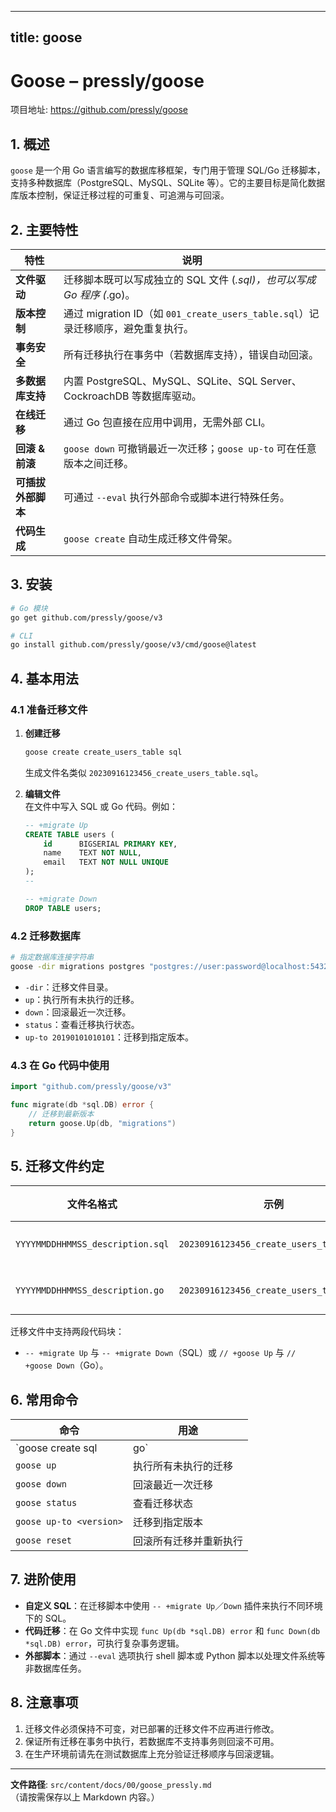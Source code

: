 
---
title: goose
---

# Goose – pressly/goose

项目地址: <https://github.com/pressly/goose>

## 1. 概述

`goose` 是一个用 Go 语言编写的数据库移框架，专门用于管理 SQL/Go 迁移脚本，支持多种数据库（PostgreSQL、MySQL、SQLite 等）。它的主要目标是简化数据库版本控制，保证迁移过程的可重复、可追溯与可回滚。

## 2. 主要特性

| 特性 | 说明 |
|------|------|
| **文件驱动** | 迁移脚本既可以写成独立的 SQL 文件 (*.sql)，也可以写成 Go 程序 (*.go)。|
| **版本控制** | 通过 migration ID（如 `001_create_users_table.sql`）记录迁移顺序，避免重复执行。|
| **事务安全** | 所有迁移执行在事务中（若数据库支持），错误自动回滚。|
| **多数据库支持** | 内置 PostgreSQL、MySQL、SQLite、SQL Server、CockroachDB 等数据库驱动。|
| **在线迁移** | 通过 Go 包直接在应用中调用，无需外部 CLI。|
| **回滚 & 前滚** | `goose down` 可撤销最近一次迁移；`goose up-to` 可在任意版本之间迁移。|
| **可插拔外部脚本** | 可通过 `--eval` 执行外部命令或脚本进行特殊任务。|
| **代码生成** | `goose create` 自动生成迁移文件骨架。|

## 3. 安装

```bash
# Go 模块
go get github.com/pressly/goose/v3

# CLI
go install github.com/pressly/goose/v3/cmd/goose@latest
```

## 4. 基本用法

### 4.1 准备迁移文件

1. **创建迁移**  
   ```bash
   goose create create_users_table sql
   ```
   生成文件名类似 `20230916123456_create_users_table.sql`。

2. **编辑文件**  
   在文件中写入 SQL 或 Go 代码。例如：

   ```sql
   -- +migrate Up
   CREATE TABLE users (
       id      BIGSERIAL PRIMARY KEY,
       name    TEXT NOT NULL,
       email   TEXT NOT NULL UNIQUE
   );
   --

   -- +migrate Down
   DROP TABLE users;
   ```

### 4.2 迁移数据库

```bash
# 指定数据库连接字符串
goose -dir migrations postgres "postgres://user:password@localhost:5432/dbname?sslmode=disable" up
```

- `-dir`：迁移文件目录。  
- `up`：执行所有未执行的迁移。  
- `down`：回滚最近一次迁移。  
- `status`：查看迁移执行状态。  
- `up-to 20190101010101`：迁移到指定版本。

### 4.3 在 Go 代码中使用

```go
import "github.com/pressly/goose/v3"

func migrate(db *sql.DB) error {
    // 迁移到最新版本
    return goose.Up(db, "migrations")
}
```

## 5. 迁移文件约定

| 文件名格式 | 示例 | 说明 |
|------------|------|------|
| `YYYYMMDDHHMMSS_description.sql` | `20230916123456_create_users_table.sql` | SQL 迁移 |
| `YYYYMMDDHHMMSS_description.go` | `20230916123456_create_users_table.go` | Go 迁移 |

迁移文件中支持两段代码块：
- `-- +migrate Up` 与 `-- +migrate Down`（SQL）或 `// +goose Up` 与 `// +goose Down`（Go）。

## 6. 常用命令

| 命令 | 用途 |
|------|------|
| `goose create <name> sql|go` | 创建迁移文件 |
| `goose up` | 执行所有未执行的迁移 |
| `goose down` | 回滚最近一次迁移 |
| `goose status` | 查看迁移状态 |
| `goose up-to <version>` | 迁移到指定版本 |
| `goose reset` | 回滚所有迁移并重新执行 |

## 7. 进阶使用

- **自定义 SQL**：在迁移脚本中使用 `-- +migrate Up`／`Down` 插件来执行不同环境下的 SQL。  
- **代码迁移**：在 Go 文件中实现 `func Up(db *sql.DB) error` 和 `func Down(db *sql.DB) error`，可执行复杂事务逻辑。  
- **外部脚本**：通过 `--eval` 选项执行 shell 脚本或 Python 脚本以处理文件系统等非数据库任务。  

## 8. 注意事项

1. 迁移文件必须保持不可变，对已部署的迁移文件不应再进行修改。  
2. 保证所有迁移在事务中执行，若数据库不支持事务则回滚不可用。  
3. 在生产环境前请先在测试数据库上充分验证迁移顺序与回滚逻辑。

--- 

**文件路径**: `src/content/docs/00/goose_pressly.md`  
（请按需保存以上 Markdown 内容。）